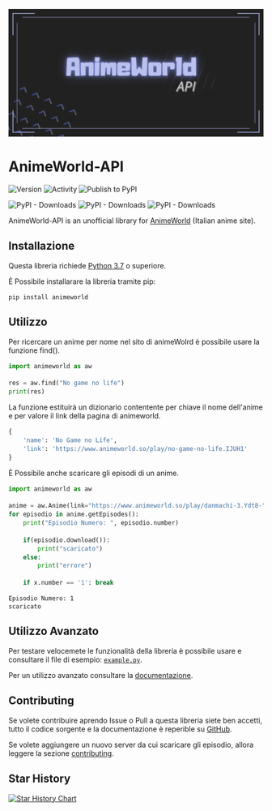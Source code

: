 [![AnimeWorld](/documentation/img/AnimeWorld-API.png)](https://github.com/MainKronos/AnimeWorld-API/blob/master/documentation/img/AnimeWorld-API.png)
# AnimeWorld-API

![Version](https://img.shields.io/pypi/v/animeworld)
![Activity](https://img.shields.io/github/commit-activity/w/MainKronos/AnimeWorld-API) 
![Publish to PyPI](https://github.com/MainKronos/AnimeWorld-API/workflows/Publish%20to%20PyPI/badge.svg)

![PyPI - Downloads](https://img.shields.io/pypi/dm/animeworld)
![PyPI - Downloads](https://img.shields.io/pypi/dw/animeworld)
![PyPI - Downloads](https://img.shields.io/pypi/dd/animeworld)

AnimeWorld-API is an unofficial library for [AnimeWorld](https://www.animeworld.so/) (Italian anime site).

## Installazione
Questa libreria richiede [Python 3.7](https://www.python.org/) o superiore.

È Possibile installarare la libreria tramite pip:
```shell script
pip install animeworld
```

## Utilizzo
Per ricercare un anime per nome nel sito di animeWolrd è possibile usare la funzione find().
```python
import animeworld as aw

res = aw.find("No game no life")
print(res)
```
La funzione estituirà un dizionario contentente per chiave il nome dell'anime e per valore il link della pagina di animeworld.
```python
{
	'name': 'No Game no Life',
	'link': 'https://www.animeworld.so/play/no-game-no-life.IJUH1'
}
```
È Possibile anche scaricare gli episodi di un anime.
```python
import animeworld as aw

anime = aw.Anime(link="https://www.animeworld.so/play/danmachi-3.Ydt8-")
for episodio in anime.getEpisodes():
    print("Episodio Numero: ", episodio.number)
        
    if(episodio.download()):
        print("scaricato")
    else:
        print("errore")

    if x.number == '1': break
```
```
Episodio Numero: 1
scaricato
```

## Utilizzo Avanzato
Per testare velocemete le funzionalità della libreria è possibile usare e consultare il file di esempio: [`example.py`](/documentation/example.py).

Per un utilizzo avanzato consultare la [documentazione](https://github.com/MainKronos/AnimeWorld-API/wiki).

## Contributing
Se volete contribuire aprendo Issue o Pull a questa libreria siete ben accetti, tutto il codice sorgente e la documentazione è reperible su [GitHub](https://github.com/MainKronos/AnimeWorld-API).

Se volete aggiungere un nuovo server da cui scaricare gli episodio, allora leggere la sezione [contributing](https://github.com/MainKronos/AnimeWorld-API/blob/master/CONTRIBUTING.md).

## Star History

[![Star History Chart](https://api.star-history.com/svg?repos=MainKronos/AnimeWorld-API&type=Date)](https://star-history.com/#MainKronos/AnimeWorld-API&Date)
